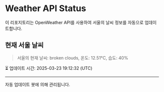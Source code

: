 
# Weather API Status

이 리포지토리는 OpenWeather API를 사용하여 서울의 날씨 정보를 자동으로 업데이트합니다.

## 현재 서울 날씨
> 서울의 현재 날씨: broken clouds, 온도: 12.51°C, 습도: 40%

⏳ 업데이트 시간: 2025-03-23 19:12:32 (UTC)

---
자동 업데이트 봇에 의해 관리됩니다.
